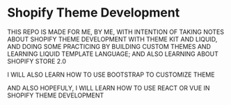# Shopify Theme Development

THIS REPO IS MADE FOR ME, BY ME, WITH INTENTION OF TAKING NOTES ABOUT SHOPIFY THEME DEVELOPMENT WITH THEME KIT AND LIQUID, AND DOING SOME PRACTICING BY BUILDING CUSTOM THEMES AND LEARNING LIQUID TEMPLATE LANGUAGE; AND ALSO LEARNING ABOUT SHOPIFY STORE 2.0

I WILL ALSO LEARN HOW TO USE BOOTSTRAP TO CUSTOMIZE THEME

AND ALSO HOPEFULY, I WILL LEARN HOW TO USE REACT OR VUE IN SHOPIFY THEME DEVELOPMENT
